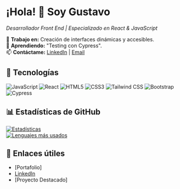 # ¡Hola! 👋 Soy Gustavo  
*Desarrollador Front End | Especializado en React & JavaScript*  

💼 **Trabajo en:** Creación de interfaces dinámicas y accesibles.  
🌱 **Aprendiendo:** "Testing con Cypress".  
📫 **Contáctame:** [LinkedIn](https://www.linkedin.com/in/gustavolastrac/) | [Email](gpct2025@gmail.com)  

## 🚀 Tecnologías  
![JavaScript](https://img.shields.io/badge/JavaScript-F7DF1E?logo=javascript&logoColor=black)
![React](https://img.shields.io/badge/React-61DAFB?logo=react&logoColor=black)
![HTML5](https://img.shields.io/badge/HTML5-E34F26?logo=html5&logoColor=white)
![CSS3](https://img.shields.io/badge/CSS3-1572B6?logo=css3&logoColor=white)
![Tailwind CSS](https://img.shields.io/badge/Tailwind_CSS-06B6D4?logo=tailwind-css&logoColor=white)
![Bootstrap](https://img.shields.io/badge/Bootstrap-7952B3?logo=bootstrap&logoColor=white)
![Cypress](https://img.shields.io/badge/Cypress-17202C?logo=cypress&logoColor=white)

## 📊 Estadísticas de GitHub  
[![Estadísticas](https://github-readme-stats.vercel.app/api?username=tuusuario&show_icons=true&theme=dracula&hide_border=true)](https://github.com/kakashidomo)  
[![Lenguajes más usados](https://github-readme-stats.vercel.app/api/top-langs/?username=tuusuario&layout=compact&theme=dracula&hide_border=true)](https://github.com/kakashidomo)  

## 🔗 Enlaces útiles  
- [Portafolio]
- [LinkedIn](https://www.linkedin.com/in/gustavolastrac/)  
- [Proyecto Destacado] 
